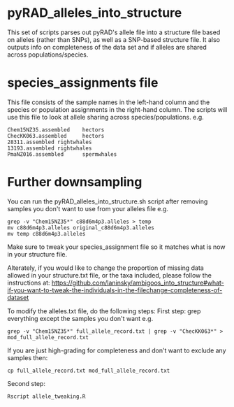 # pyRAD_alleles_into_structure
This set of scripts parses out pyRAD's allele file into a structure file based on alleles (rather than SNPs), as well as a SNP-based structure file. It also outputs info on completeness of the data set and if alleles are shared across populations/species.

# species_assignments file
This file consists of the sample names in the left-hand column and the species or population assignments in the right-hand column. The scripts will use this file to look at allele sharing across species/populations.
e.g.
```
Chem15NZ35.assembled    hectors
ChecKK063.assembled     hectors
28311.assembled rightwhales
13193.assembled rightwhales
PmaNZ016.assembled      spermwhales
```

# Further downsampling
You can run the pyRAD_alleles_into_structure.sh script after removing samples you don't want to use from your alleles file e.g.
```
grep -v "Chem15NZ35*" c88d6m4p3.alleles > temp
mv c88d6m4p3.alleles original_c88d6m4p3.alleles
mv temp c88d6m4p3.alleles
```
Make sure to tweak your species_assignment file so it matches what is now in your structure file.

Alterately, if you would like to change the proportion of missing data allowed in your structure.txt file, or the taxa included, please follow the instructions at:
https://github.com/laninsky/ambigoos_into_structure#what-if-you-want-to-tweak-the-individuals-in-the-filechange-completeness-of-dataset

To modify the alleles.txt file, do the following steps:
First step: grep everything except the samples you don't want e.g.
```
grep -v "Chem15NZ35*" full_allele_record.txt | grep -v "ChecKK063*" > mod_full_allele_record.txt
```

If you are just high-grading for completeness and don't want to exclude any samples then:
```
cp full_allele_record.txt mod_full_allele_record.txt
```
Second step:
```
Rscript allele_tweaking.R
```
